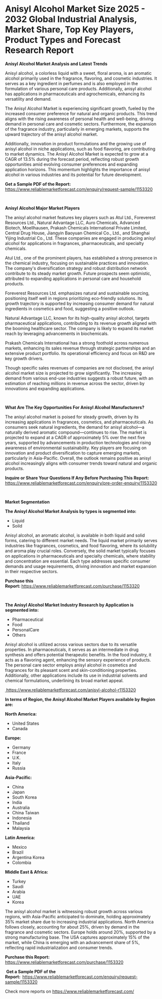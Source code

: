 <p><h1>Anisyl Alcohol Market Size 2025 - 2032 Global Industrial Analysis, Market Share, Top Key Players, Product Types and Forecast Research Report</h1></p><p><strong>Anisyl Alcohol Market Analysis and Latest Trends</strong></p>
<p><p>Anisyl alcohol, a colorless liquid with a sweet, floral aroma, is an aromatic alcohol primarily used in the fragrance, flavoring, and cosmetic industries. It serves as a key ingredient in perfumes and is also employed in the formulation of various personal care products. Additionally, anisyl alcohol has applications in pharmaceuticals and agrochemicals, enhancing its versatility and demand.</p><p>The Anisyl Alcohol Market is experiencing significant growth, fueled by the increased consumer preference for natural and organic products. This trend aligns with the rising awareness of personal health and well-being, driving demand in personal care and cosmetic sectors. Furthermore, the expansion of the fragrance industry, particularly in emerging markets, supports the upward trajectory of the anisyl alcohol market.</p><p>Additionally, innovation in product formulations and the growing use of anisyl alcohol in niche applications, such as food flavoring, are contributing to market dynamics. The Anisyl Alcohol Market is expected to grow at a CAGR of 13.5% during the forecast period, reflecting robust growth opportunities amid evolving consumer preferences and expanding application horizons. This momentum highlights the importance of anisyl alcohol in various industries and its potential for future development.</p></p>
<p><strong>Get a Sample PDF of the Report:&nbsp;</strong> <a href="https://www.reliablemarketforecast.com/enquiry/request-sample/1153320?utm_campaign=3069&utm_medium=2&utm_source=Github&utm_content=ia&utm_term=31032025&utm_id=anisyl-alcohol">https://www.reliablemarketforecast.com/enquiry/request-sample/1153320</a></p>
<p>&nbsp;</p>
<p><strong>Anisyl Alcohol Major Market Players</strong></p>
<p><p>The anisyl alcohol market features key players such as Atul Ltd., Foreverest Resources Ltd., Natural Advantage LLC, Auro Chemicals, Advanced Biotech, Moellhausen, Prakash Chemicals International Private Limited, Central Drug House, Jiangyin Baoyuan Chemical Co., Ltd., and Shanghai Yijing Industrial Co., Ltd. These companies are engaged in producing anisyl alcohol for applications in fragrances, pharmaceuticals, and specialty chemicals.</p><p>Atul Ltd., one of the prominent players, has established a strong presence in the chemical industry, focusing on sustainable practices and innovation. The company's diversification strategy and robust distribution network contribute to its steady market growth. Future prospects seem optimistic, attributed to expanding applications in personal care and household products.</p><p>Foreverest Resources Ltd. emphasizes natural and sustainable sourcing, positioning itself well in regions prioritizing eco-friendly solutions. Its growth trajectory is supported by increasing consumer demand for natural ingredients in cosmetics and food, suggesting a positive outlook.</p><p>Natural Advantage LLC, known for its high-quality anisyl alcohol, targets pharmaceutical applications, contributing to its revenue growth aligned with the booming healthcare sector. The company is likely to expand its market reach by leveraging advancements in biochemicals.</p><p>Prakash Chemicals International has a strong foothold across numerous markets, enhancing its sales revenue through strategic partnerships and an extensive product portfolio. Its operational efficiency and focus on R&D are key growth drivers.</p><p>Though specific sales revenues of companies are not disclosed, the anisyl alcohol market size is projected to grow significantly. The increasing demand from various end-use industries suggests a robust future, with an estimation of reaching millions in revenue across the sector, driven by innovations and expanding applications.</p></p>
<p>&nbsp;</p>
<p><strong>What Are The Key Opportunities For Anisyl Alcohol Manufacturers?</strong></p>
<p><p>The anisyl alcohol market is poised for steady growth, driven by its increasing applications in fragrances, cosmetics, and pharmaceuticals. As consumers seek natural ingredients, the demand for anisyl alcohol—a naturally derived aromatic compound—continues to rise. The market is projected to expand at a CAGR of approximately 5% over the next five years, supported by advancements in production technologies and rising awareness of environmental sustainability. Key players are focusing on innovation and product diversification to capture emerging markets, particularly in Asia-Pacific. Overall, the outlook remains positive as anisyl alcohol increasingly aligns with consumer trends toward natural and organic products.</p></p>
<p><strong>Inquire or Share Your Questions If Any Before Purchasing This Report:</strong> <a href="https://www.reliablemarketforecast.com/enquiry/pre-order-enquiry/1153320?utm_campaign=3069&utm_medium=2&utm_source=Github&utm_content=ia&utm_term=31032025&utm_id=anisyl-alcohol">https://www.reliablemarketforecast.com/enquiry/pre-order-enquiry/1153320</a></p>
<p>&nbsp;</p>
<p><strong>Market Segmentation</strong></p>
<p><strong>The Anisyl Alcohol Market Analysis by types is segmented into:</strong></p>
<p><ul><li>Liquid</li><li>Soild</li></ul></p>
<p><p>Anisyl alcohol, an aromatic alcohol, is available in both liquid and solid forms, catering to different market needs. The liquid market primarily serves industries like fragrances, cosmetics, and food flavoring, where its solubility and aroma play crucial roles. Conversely, the solid market typically focuses on applications in pharmaceuticals and specialty chemicals, where stability and concentration are essential. Each type addresses specific consumer demands and usage requirements, driving innovation and market expansion in their respective sectors.</p></p>
<p><strong>Purchase this Report:&nbsp;</strong><a href="https://www.reliablemarketforecast.com/purchase/1153320?utm_campaign=3069&utm_medium=2&utm_source=Github&utm_content=ia&utm_term=31032025&utm_id=anisyl-alcohol">https://www.reliablemarketforecast.com/purchase/1153320</a></p>
<p>&nbsp;</p>
<p><strong>The Anisyl Alcohol Market Industry Research by Application is segmented into:</strong></p>
<p><ul><li>Pharmaceutical</li><li>Food</li><li>PersonalCare</li><li>Others</li></ul></p>
<p><p>Anisyl alcohol is utilized across various sectors due to its versatile properties. In pharmaceuticals, it serves as an intermediate in drug synthesis and offers potential therapeutic benefits. In the food industry, it acts as a flavoring agent, enhancing the sensory experience of products. The personal care sector employs anisyl alcohol in cosmetics and fragrances for its pleasant scent and skin-conditioning properties. Additionally, other applications include its use in industrial solvents and chemical formulations, underlining its broad market appeal.</p></p>
<p><a href="https://www.reliablemarketforecast.com/anisyl-alcohol-r1153320?utm_campaign=3069&utm_medium=2&utm_source=Github&utm_content=ia&utm_term=31032025&utm_id=anisyl-alcohol">&nbsp;https://www.reliablemarketforecast.com/anisyl-alcohol-r1153320</a></p>
<p><strong>In terms of Region, the Anisyl Alcohol Market Players available by Region are:</strong></p>
<p>
    <p> <strong> North America: </strong>
        <ul>
            <li>United States</li>
            <li>Canada</li>
        </ul>
        </p> 
    <p> <strong> Europe: </strong>
        <ul>
            <li>Germany</li>
            <li>France</li>
            <li>U.K.</li>
            <li>Italy</li>
            <li>Russia</li>
        </ul>
        </p> 
    <p> <strong> Asia-Pacific: </strong>
        <ul>
            <li>China</li>
            <li>Japan</li>
            <li>South Korea</li>
            <li>India</li>
            <li>Australia</li>
            <li>China Taiwan</li>
            <li>Indonesia</li>
            <li>Thailand</li>
            <li>Malaysia</li>
        </ul>
        </p> 
    <p> <strong> Latin America: </strong>
        <ul>
            <li>Mexico</li>
            <li>Brazil</li>
            <li>Argentina Korea</li>
            <li>Colombia</li>
        </ul>
        </p> 
    <p> <strong> Middle East & Africa: </strong>
        <ul>
            <li>Turkey</li>
            <li>Saudi</li>
            <li>Arabia</li>
            <li>UAE</li>
            <li>Korea</li>
        </ul>
    </p>
    </p>
<p><p>The anisyl alcohol market is witnessing robust growth across various regions, with Asia-Pacific anticipated to dominate, holding approximately 35% market share due to increasing industrial applications. North America follows closely, accounting for about 25%, driven by demand in the fragrance and cosmetic sectors. Europe holds around 20%, supported by a strong manufacturing base. The USA captures approximately 15% of the market, while China is emerging with an  advancement share of 5%, reflecting rapid industrialization and consumer trends.</p></p>
<p><strong>Purchase this Report: </strong><a href="https://www.reliablemarketforecast.com/purchase/1153320?utm_campaign=3069&utm_medium=2&utm_source=Github&utm_content=ia&utm_term=31032025&utm_id=anisyl-alcohol">https://www.reliablemarketforecast.com/purchase/1153320</a></p>
<p>&nbsp;<strong>Get a Sample PDF of the Report:&nbsp;&nbsp;</strong><a href="https://www.reliablemarketforecast.com/enquiry/request-sample/1153320?utm_campaign=3069&utm_medium=2&utm_source=Github&utm_content=ia&utm_term=31032025&utm_id=anisyl-alcohol">https://www.reliablemarketforecast.com/enquiry/request-sample/1153320</a></p>
<p><strong></strong></p>
<p>Check more reports on <a href="https://www.reliablemarketforecast.com/?utm_campaign=3069&utm_medium=2&utm_source=Github&utm_content=ia&utm_term=31032025&utm_id=anisyl-alcohol">https://www.reliablemarketforecast.com/</a></p>